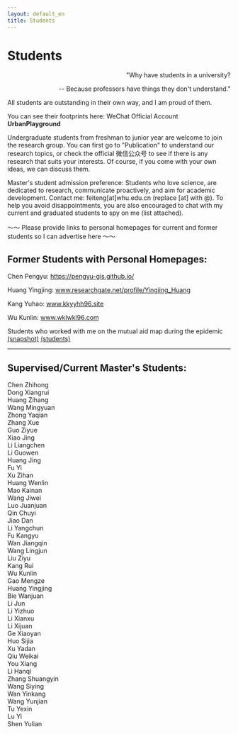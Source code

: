 ```yaml
---
layout: default_en
title: Students
---
```

# Students

<p align="right">"Why have students in a university? </p>
<p align="right"> -- Because professors have things they don't understand."</p>

All students are outstanding in their own way, and I am proud of them.

You can see their footprints here: WeChat Official Account **UrbanPlayground**

Undergraduate students from freshman to junior year are welcome to join the research group. You can first go to "Publication" to understand our research topics, or check the official 微信公众号 to see if there is any research that suits your interests. Of course, if you come with your own ideas, we can discuss them.

Master's student admission preference: Students who love science, are dedicated to research, communicate proactively, and aim for academic development. Contact me: feiteng[at]whu.edu.cn (replace [at] with @). To help you avoid disappointments, you are also encouraged to chat with my current and graduated students to spy on me (list attached).

～～ Please provide links to personal homepages for current and former students so I can advertise here ～～ 

## Former Students with Personal Homepages:

Chen Pengyu: https://pengyu-gis.github.io/

Huang Yingjing: www.researchgate.net/profile/Yingjing_Huang

Kang Yuhao: www.kkyyhh96.site

Wu Kunlin: www.wklwkl96.com

Students who worked with me on the mutual aid map during the epidemic [(snapshot)](https://only4john.github.io/img/图述简介720低.mp4) [(students)](https://only4john.github.io/img/地图封底0317.mp4)

-----

## Supervised/Current Master's Students:

Chen Zhihong  
Dong Xiangrui  
Huang Zihang  
Wang Mingyuan  
Zhong Yaqian  
Zhang Xue  
Guo Ziyue  
Xiao Jing  
Li Liangchen  
Li Guowen  
Huang Jing  
Fu Yi  
Xu Zihan  
Huang Wenlin  
Mao Kainan  
Wang Jiwei  
Luo Juanjuan  
Qin Chuyi  
Jiao Dan  
Li Yangchun  
Fu Kangyu  
Wan Jiangqin  
Wang Lingjun  
Liu Ziyu  
Kang Rui  
Wu Kunlin  
Gao Mengze  
Huang Yingjing  
Bie Wanjuan  
Li Jun  
Li Yizhuo  
Li Xianxu  
Li Xijuan  
Ge Xiaoyan  
Huo Sijia  
Xu Yadan  
Qiu Weikai  
You Xiang  
Li Hanqi  
Zhang Shuangyin  
Wang Siying  
Wan Yinkang  
Wang Yunjian  
Tu Yexin  
Lu Yi  
Shen Yulian  